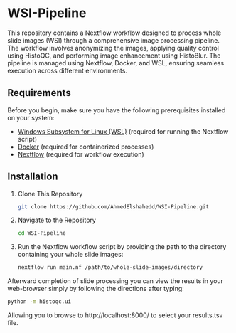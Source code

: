 # WSI-Pipeline

This repository contains a Nextflow workflow designed to process whole slide images (WSI) through a comprehensive image processing pipeline. The workflow involves anonymizing the images, applying quality control using HistoQC, and performing image enhancement using HistoBlur. The pipeline is managed using Nextflow, Docker, and WSL, ensuring seamless execution across different environments.

## Requirements

Before you begin, make sure you have the following prerequisites installed on your system:

- [Windows Subsystem for Linux (WSL)](https://docs.microsoft.com/en-us/windows/wsl/install) (required for running the Nextflow script)
- [Docker](https://www.docker.com/get-started) (required for containerized processes)
- [Nextflow](https://www.nextflow.io/docs/latest/getstarted.html) (required for workflow execution)

## Installation
1. Clone This Repository
   ```bash
   git clone https://github.com/AhmedElshahedd/WSI-Pipeline.git
2. Navigate to the Repository
   ```bash
   cd WSI-Pipeline
3. Run the Nextflow workflow script by providing the path to the directory containing your whole slide images:
   ```bash
   nextflow run main.nf /path/to/whole-slide-images/directory

Afterward completion of slide processing you can view the results in your web-browser simply by following the directions after typing:
   ```bash
   python -m histoqc.ui
   ```
Allowing you to browse to http://localhost:8000/ to select your results.tsv file.
